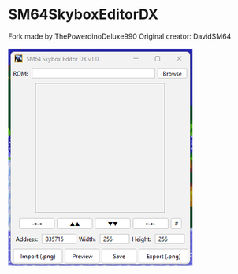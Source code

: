 # SM64SkyboxEditorDX
Fork made by ThePowerdinoDeluxe990
Original creator: DavidSM64
</br>
</br>
<img src="https://github.com/ThePowerdinoDeluxe990/SM64SkyboxEditorDX/blob/master/screenshot.png?raw=true" title="Screenshot" />
